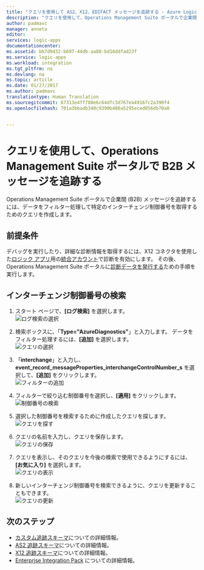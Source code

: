 ```yaml
---
title: "クエリを使用して AS2、X12、EDIFACT メッセージを追跡する - Azure Logic Apps | Microsoft Docs"
description: "クエリを使用して、Operations Management Suite ポータルで企業間メッセージを追跡します"
author: padmavc
manager: anneta
editor: 
services: logic-apps
documentationcenter: 
ms.assetid: bb7d9432-b697-44db-aa88-bd16ddfad23f
ms.service: logic-apps
ms.workload: integration
ms.tgt_pltfrm: na
ms.devlang: na
ms.topic: article
ms.date: 01/27/2017
ms.author: padmavc
translationtype: Human Translation
ms.sourcegitcommit: 67313e4ff780e6c64dfc3d767ea49167c2a390f4
ms.openlocfilehash: 701a3bbadb340c9390b486a5295eced056db70a0


---
```

# <a name="track-b2b-messages-in-the-operations-management-suite-portal-by-using-a-query"></a>クエリを使用して、Operations Management Suite ポータルで B2B メッセージを追跡する
Operations Management Suite ポータルで企業間 (B2B) メッセージを追跡するには、データをフィルター処理して特定のインターチェンジ制御番号を取得するためのクエリを作成します。

## <a name="prereqs"></a>前提条件

デバッグを実行したり、詳細な診断情報を取得するには、X12 コネクタを使用した[ロジック アプリ](../logic-apps/logic-apps-monitor-your-logic-apps.md#azure-diagnostics-and-alerts)用の[統合アカウント](logic-apps-monitor-b2b-message.md)で診断を有効にします。 その後、Operations Management Suite ポータルに[診断データを発行する](../logic-apps/logic-apps-track-b2b-messages-omsportal.md)ための手順を実行します。

## <a name="search-for-an-interchange-control-number"></a>インターチェンジ制御番号の検索

1. スタート ページで、**[ログ検索]** を選択します。  
![ログ検索の選択](media/logic-apps-track-b2b-messages-omsportal-query-filter-control-number/logsearch.png)

2. 検索ボックスに、「**Type="AzureDiagnostics"**」と入力します。 データをフィルター処理するには、**[追加]** を選択します。  
![クエリの選択](media/logic-apps-track-b2b-messages-omsportal-query-filter-control-number/query1.png)

3. 「**interchange**」と入力し、**event_record_messageProperties_interchangeControlNumber_s** を選択して、**[追加]** をクリックします。  
![フィルターの追加](media/logic-apps-track-b2b-messages-omsportal-query-filter-control-number/query2.png)

4. フィルターで絞り込む制御番号を選択し、**[適用]** をクリックします。  
![制御番号の検索](media/logic-apps-track-b2b-messages-omsportal-query-filter-control-number/query3.png)

5. 選択した制御番号を検索するために作成したクエリを探します。   
![クエリを探す](media/logic-apps-track-b2b-messages-omsportal-query-filter-control-number/query4.png)

6. クエリの名前を入力し、クエリを保存します。   
![クエリの保存](media/logic-apps-track-b2b-messages-omsportal-query-filter-control-number/query5.png)

7. クエリを表示し、そのクエリを今後の検索で使用できるようにするには、**[お気に入り]** を選択します。  
![クエリの表示](media/logic-apps-track-b2b-messages-omsportal-query-filter-control-number/query7.png)

8. 新しいインターチェンジ制御番号を検索できるように、クエリを更新することもできます。  
![クエリの更新](media/logic-apps-track-b2b-messages-omsportal-query-filter-control-number/query6.png)


## <a name="next-steps"></a>次のステップ
* [カスタム追跡スキーマ](logic-apps-track-integration-account-custom-tracking-schema.md)についての詳細情報。   
* [AS2 追跡スキーマ](logic-apps-track-integration-account-as2-tracking-schemas.md)についての詳細情報。    
* [X12 追跡スキーマ](logic-apps-track-integration-account-x12-tracking-schema.md)についての詳細情報。  
* [Enterprise Integration Pack](../logic-apps/logic-apps-enterprise-integration-overview.md) についての詳細情報。



<!--HONumber=Jan17_HO5-->


